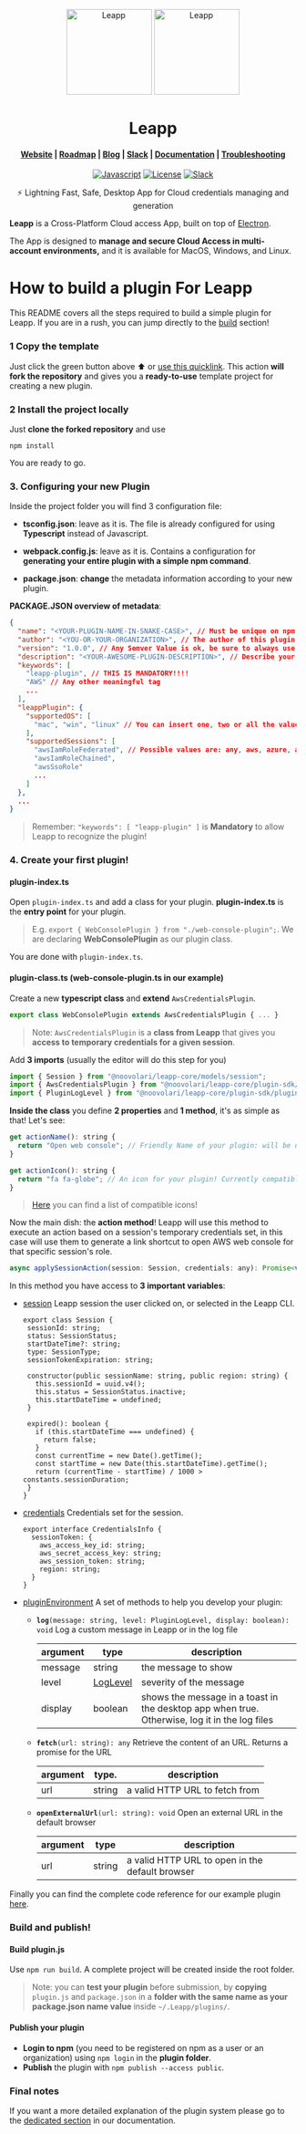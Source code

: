 <p align="center">
  <img src="https://github.com/Noovolari/leapp/blob/master/.github/images/README-1.png#gh-dark-mode-only" alt="Leapp" height="150" />
    <img src="https://github.com/Noovolari/leapp/blob/master/.github/images/README-1-dark.png#gh-light-mode-only" alt="Leapp" height="150" />
</p>

<h1 align="center">Leapp</h1>

<h4 align="center">
  <a href="https://www.leapp.cloud">Website</a> |
  <a href="https://roadmap.leapp.cloud/tabs/4-in-progress">Roadmap</a> |
  <a href="https://medium.com/leapp-cloud">Blog</a> |
  <a href="https://join.slack.com/t/noovolari/shared_invite/zt-opn8q98k-HDZfpJ2_2U3RdTnN~u_B~Q">Slack</a> |
  <a href="https://docs.leapp.cloud">Documentation</a> |
  <a href="https://docs.leapp.cloud/latest/troubleshooting/app-data/">Troubleshooting</a>

</h4>

<p align="center">
  <a href="https://lgtm.com/projects/g/Noovolari/leapp/context:javascript"><img src="https://img.shields.io/lgtm/grade/javascript/g/Noovolari/leapp.svg?logo=lgtm&logoWidth=18" alt="Javascript"></a>
  <a href="https://github.com/Noovolari/leapp/blob/master/LICENSE"><img alt="License" src="https://img.shields.io/github/license/noovolari/leapp"></a>
  <a href="https://join.slack.com/t/noovolari/shared_invite/zt-opn8q98k-HDZfpJ2_2U3RdTnN~u_B~Q"><img src="https://img.shields.io/badge/slack-online-green" alt="Slack"></a>
</p>

<p align="center">⚡ Lightning Fast, Safe, Desktop App for Cloud credentials managing and generation</p>

**Leapp** is a Cross-Platform Cloud access App, built on top of [Electron](https://github.com/electron/electron).

The App is designed to **manage and secure Cloud Access in multi-account environments,** and it is available for MacOS, Windows, and Linux.

# How to build a plugin For Leapp

This README covers all the steps required to build a simple plugin for Leapp. 
If you are in a rush, you can jump directly to the [build](https://github.com/Noovolari/leapp-plugin-template/blob/main/README.md#4-create-your-first-plugin) section!

### 1 Copy the template

Just click the green button above ⬆️ or [use this quicklink](https://github.com/Noovolari/leapp-plugin-template/generate). This action **will fork the repository** and gives you a **ready-to-use** template project for creating a new plugin.

### 2 Install the project locally

Just **clone the forked repository** and use 

```npm install```

You are ready to go.

### 3. Configuring your new Plugin

Inside the project folder you will find 3 configuration file:

- **tsconfig.json**: leave as it is. The file is already configured for using **Typescript** instead of Javascript.
- **webpack.config.js**: leave as it is. Contains a configuration for **generating your entire plugin with a simple npm command**.

- **package.json**: **change** the metadata information according to your new plugin.

**PACKAGE.JSON overview of metadata**:

```json
{
  "name": "<YOUR-PLUGIN-NAME-IN-SNAKE-CASE>", // Must be unique on npm and can contain your organization name as well
  "author": "<YOU-OR-YOUR-ORGANIZATION>", // The author of this plugin
  "version": "1.0.0", // Any Semver Value is ok, be sure to always use a value > of the one on your npm repository
  "description": "<YOUR-AWESOME-PLUGIN-DESCRIPTION>", // Describe your plugin
  "keywords": [
    "leapp-plugin", // THIS IS MANDATORY!!!!
    "AWS" // Any other meaningful tag
    ...
  ],
  "leappPlugin": {
    "supportedOS": [
      "mac", "win", "linux" // You can insert one, two or all the values, you can also leave this tag blank to include all OSs
    ],
    "supportedSessions": [
      "awsIamRoleFederated", // Possible values are: any, aws, azure, awsIamRoleFederated, awsIamRoleChained, awsSsoRole, awsIamUser
      "awsIamRoleChained",
      "awsSsoRole"
      ...
    ]
  },
  ...
}
```

> Remember: `"keywords": [ "leapp-plugin" ]` is **Mandatory** to allow Leapp to recognize the plugin!

### 4. Create your first plugin!

#### plugin-index.ts

Open `plugin-index.ts` and add a class for your plugin. **plugin-index.ts** is the **entry point** for your plugin.

> E.g. `export { WebConsolePlugin } from "./web-console-plugin";`. We are declaring **WebConsolePlugin** as our plugin class.

You are done with `plugin-index.ts`.

#### plugin-class.ts (web-console-plugin.ts in our example)

Create a new **typescript class** and **extend** `AwsCredentialsPlugin`.


```javascript 
export class WebConsolePlugin extends AwsCredentialsPlugin { ... }
```

> Note: `AwsCredentialsPlugin` is a **class from Leapp** that gives you **access to temporary credentials for a given session**.

Add **3 imports** (usually the editor will do this step for you)

```javascript
import { Session } from "@noovolari/leapp-core/models/session";
import { AwsCredentialsPlugin } from "@noovolari/leapp-core/plugin-sdk/aws-credentials-plugin";
import { PluginLogLevel } from "@noovolari/leapp-core/plugin-sdk/plugin-log-level";
```

**Inside the class** you define **2 properties** and **1 method**, it's as simple as that! Let's see:

```javascript
get actionName(): string {
  return "Open web console"; // Friendly Name of your plugin: will be used to show the action in the Leapp Menu and Leapp plugin List
}

get actionIcon(): string {
  return "fa fa-globe"; // An icon for your plugin! Currently compatible with Font-Awesome 5+ icon tags.
}
```
> [Here](https://fontawesome.com/v5/search) you can find a list of compatible icons!

Now the main dish: the **action method**! Leapp will use this method to execute an action based on a session's temporary credentials set, in this case will use them to generate a link shortcut to open AWS web console for that specific session's role.

```javascript
async applySessionAction(session: Session, credentials: any): Promise<void> { ... }
```

In this method you have access to **3 important variables**:

- [session](https://github.com/Noovolari/leapp/blob/master/packages/core/src/models/session.ts) 
   Leapp session the user clicked on, or selected in the Leapp CLI.
   ```
   export class Session {
    sessionId: string;
    status: SessionStatus;
    startDateTime?: string;
    type: SessionType;
    sessionTokenExpiration: string;

    constructor(public sessionName: string, public region: string) {
      this.sessionId = uuid.v4();
      this.status = SessionStatus.inactive;
      this.startDateTime = undefined;
    }

    expired(): boolean {
      if (this.startDateTime === undefined) {
        return false;
      }
      const currentTime = new Date().getTime();
      const startTime = new Date(this.startDateTime).getTime();
      return (currentTime - startTime) / 1000 > constants.sessionDuration;
    }
  }
   ```
- [credentials](https://github.com/Noovolari/leapp/blob/master/packages/core/src/models/credentials-info.ts)
  Credentials set for the session.
  ```
  export interface CredentialsInfo {
    sessionToken: {
      aws_access_key_id: string;
      aws_secret_access_key: string;
      aws_session_token: string;
      region: string;
    }
  }
  ```
- [pluginEnvironment](https://github.com/Noovolari/leapp/blob/master/packages/core/src/plugin-sdk/plugin-environment.ts)
  A set of methods to help you develop your plugin:
  
  - **`log`**`(message: string, level: PluginLogLevel, display: boolean): void`
    Log a custom message in Leapp or in the log file

    | argument | type      | description |
    | -------- | --------- | ----------- |
    | message  | string    | the message to show  |
    | level    | [LogLevel](https://github.com/Noovolari/leapp/blob/master/packages/core/src/plugin-sdk/plugin-log-level.ts) | severity of the message |
    | display  | boolean   | shows the message in a toast in the desktop app when true. Otherwise, log it in the log files |

  - **`fetch`**`(url: string): any`
    Retrieve the content of an URL. Returns a promise for the URL

    | argument | type.  |  description |
    | -------- | ------ | ------------ |
    | url      | string | a valid HTTP URL to fetch from |


  - **`openExternalUrl`**`(url: string): void`
    Open an external URL in the default browser

    | argument | type     | description |
    | -------- | -------- | ----------- |
    | url      | string   | a valid HTTP URL to open in the default browser |
    
Finally you can find the complete code reference for our example plugin [here](https://github.com/Noovolari/leapp-plugin-template/blob/main/web-console-plugin.ts).

### Build and publish!

#### Build plugin.js

Use `npm run build`. A complete project will be created inside the root folder. 

> Note: you can **test your plugin** before submission, by **copying** `plugin.js` and `package.json` in a **folder with the same name as your package.json name value** inside `~/.Leapp/plugins/`.

#### Publish your plugin

- **Login to npm** (you need to be registered on npm as a user or an organization) using `npm login` in the **plugin folder**.
- **Publish** the plugin with `npm publish --access public`.

### Final notes

If you want a more detailed explanation of the plugin system please go to the [dedicated section](https://docs.leapp.cloud/latest/plugins/plugins-introduction) in  our documentation.
